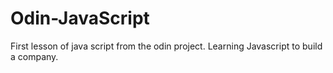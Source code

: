 # Odin-JavaScript

First lesson of java script from the odin project.
Learning Javascript to build a company.
